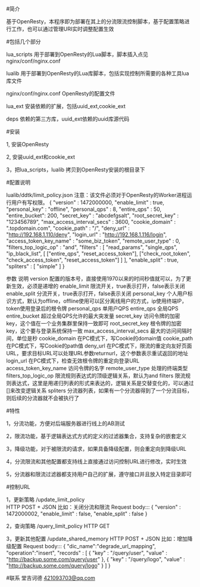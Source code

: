 #简介

基于OpenResty，本程序即为部署在其上的分流限流控制脚本，基于配置策略进行工作，也可以通过管理URI实时调整配置生效


#包括几个部分

lua_scripts  用于部署到OpenResty的Lua脚本，脚本插入点见nginx/conf/nginx.conf

lualib       用于部署到OpenResty的Lua库脚本，包括实现控制所需要的各种工具lua库文件

nginx/conf/nginx.conf  OpenResty的配置文件

lua_ext      安装依赖的扩展，包括uuid_ext,cookie_ext

deps         依赖的第三方库，uuid_ext依赖的uuid库源代码

#安装

1, 安装OpenResty

2, 安装uuid_ext和cookie_ext

3，把lua_scripts，lualib 拷贝到OpenResty安装的根目录下


#配置说明

lualib/ddtk/limit_policy.json
注意：该文件必须对于OpenResty的Worker进程运行用户有写权限。
{
    "version" : 1472000000,
    "enable_limit" : true,
    "personal_key" : "offline",
    "personal_qps" : 8,
    "entire_qps"   : 50,
    "entire_bucket": 200,
    "secret_key"      : "abcdefgsalt",
    "root_secret_key" : "123456789",
    "max_access_interval_secs" : 3600,
    "cookie_domain" : ".topdomain.com",
    "cookie_path" : "/",
    "deny_url"  : "http://192.168.1.110/deny",
    "login_url" : "http://192.168.1.116/login",
    "access_token_key_name" : "some_biz_token",
    "remote_user_type" : 0,
    "filters_top_logic_op" : "and",
    "filters" : [
        "read_params",
        "single_qps",
        "ip_black_list",
        [
            ["entire_qps", "reset_access_token"],
            ["check_root_token", "check_access_token", "reset_access_token"]
        ]
    ],
    "enable_split" : true,
    "spliters" : [
        "simple"
    ]
}

参数	        说明
version	        配置的版本号，直接使用1970以来的时间秒值就可以，为了更新生效，必须是递增的
enable_limit	限流开关，true表示打开，false表示关闭
enable_split	分流开关，true表示打开，false表示关闭
personal_key	个人用户标识方式，默认为offline，offline使用可以区分离线用户的方式，ip使用终端IP，token使用登录后的根令牌
personal_qps	单用户QPS
entire_qps	    全局QPS
entire_bucket	超过全局QPS允许的最大突发量
secret_key	    访问令牌的加密key，这个值在一个业务集群里保持一致即可
root_secret_key	根令牌的加密key，这个要与登录系统保持一致
max_access_interval_secs	最大的访问间隔时间，单位是秒
cookie_domain	在PC模式下，写Cookie的domain值
cookie_path	在PC模式下，写Cookie的path值
deny_url	在PC模式下，限流的重定向友好页面URL，要求目标URL可以处理URL参数returnurl，这个参数表示重试返回的地址
login_url	在PC模式下，检查无效根令牌的重定向登录URL
access_token_key_name	访问令牌的名字
remote_user_type	处理的终端类型
filters_top_logic_op   限流规则表达式的顶级逻辑关系，默认为and
filters	               限流规则表达式，这里是用递归列表的形式来表达的，逻辑关系是交替变化的，可以通过[]来改变逻辑关系
spliters	           分流器列表，如果有一个分流器得到了一个分流目标，则后续的分流器就不会被执行了
	

#特性

1，分流功能，方便对后端服务器进行线上的AB测试

2，限流功能，基于逻辑表达式方式的定义的过滤器集合，支持复杂的嵌套定义

3，降级功能，对于被限流的请求，如果具备降级配置，则会重定向到降级URL

4，分流限流和其他配置都支持线上直接通过访问控制URL进行修改，实时生效

5，分流器和限流过滤器都支持用户自己的扩展，遵守接口并且放入特定目录即可


#控制URL

1，更新策略  /update_limit_policy   
HTTP POST + JSON 
比如：关闭分流和限流
Request body:::
{
    "version" : 1472000002,
    "enable_limit" : false,
    "enable_split" : false
}

2，查询策略  /query_limit_policy
HTTP GET 

3，更新其他配置  /update_shared_memory
HTTP POST + JSON 
比如：增加降级配置
Request body:::
{
    "dic_name":"degrade_url_mapping",
    "operation":"insert",
    "records" : [
        {
            "key"   : "/query/user",
            "value"  : "http://backup.some.com/query/user"
        },
        {
            "key"   : "/query/logo",
            "value"  : "http://backup.some.com/query/logo"
        }
    ]
}


#联系
堂吉诃德 421093703@qq.com

